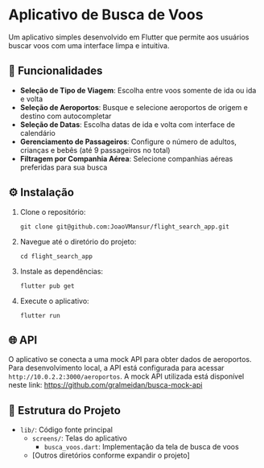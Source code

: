 # Aplicativo de Busca de Voos

Um aplicativo simples desenvolvido em Flutter que permite aos usuários buscar voos com uma interface limpa e intuitiva.

## 📱 Funcionalidades

- **Seleção de Tipo de Viagem**: Escolha entre voos somente de ida ou ida e volta
- **Seleção de Aeroportos**: Busque e selecione aeroportos de origem e destino com autocompletar
- **Seleção de Datas**: Escolha datas de ida e volta com interface de calendário
- **Gerenciamento de Passageiros**: Configure o número de adultos, crianças e bebês (até 9 passageiros no total)
- **Filtragem por Companhia Aérea**: Selecione companhias aéreas preferidas para sua busca

## ⚙️ Instalação

1. Clone o repositório:

   ```
   git clone git@github.com:JoaoVMansur/flight_search_app.git
   ```

2. Navegue até o diretório do projeto:

   ```
   cd flight_search_app
   ```

3. Instale as dependências:

   ```
   flutter pub get
   ```

4. Execute o aplicativo:
   ```
   flutter run
   ```

## 🌐 API

O aplicativo se conecta a uma mock API para obter dados de aeroportos. Para desenvolvimento local, a API está configurada para acessar `http://10.0.2.2:3000/aeroportos`. A mock API utilizada está disponível neste link: https://github.com/gralmeidan/busca-mock-api

## 🔧 Estrutura do Projeto

- `lib/`: Código fonte principal
  - `screens/`: Telas do aplicativo
    - `busca_voos.dart`: Implementação da tela de busca de voos
  - [Outros diretórios conforme expandir o projeto]
